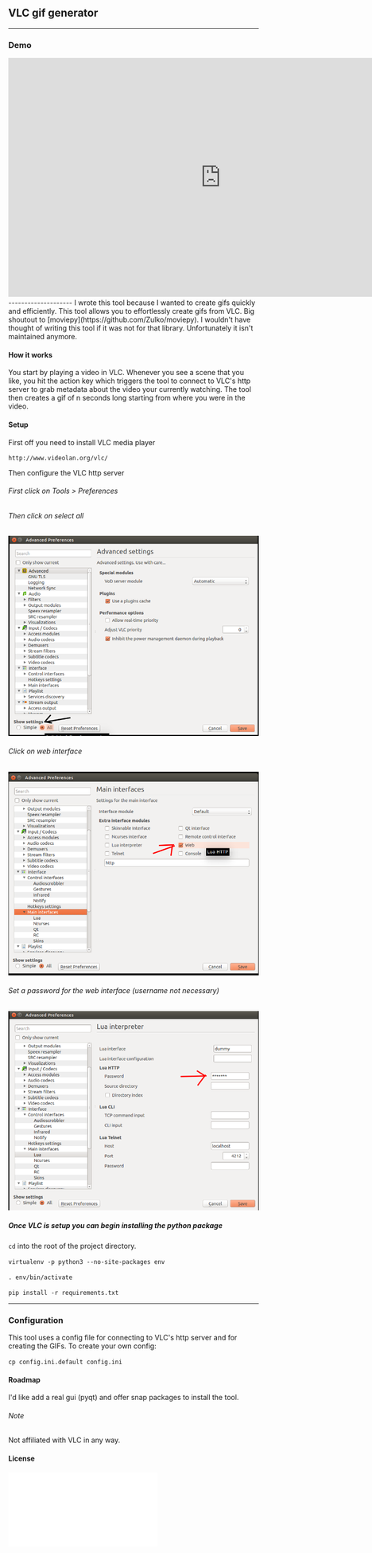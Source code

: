 ## VLC gif generator
--------------------

### Demo
<iframe src="https://vid.me/e/PsJk?stats=1" width="854" height="480" frameborder="0" allowfullscreen webkitallowfullscreen mozallowfullscreen scrolling="no"></iframe>
--------------------
I wrote this tool because I wanted to create gifs quickly and efficiently.
This tool allows you to effortlessly create gifs from VLC. Big shoutout to [moviepy](https://github.com/Zulko/moviepy).
I wouldn't have thought of writing this tool if it was not for that library. Unfortunately it isn't
maintained anymore.

#### How it works
You start by playing a video in VLC. Whenever you see a scene that you like, you hit the action key
which triggers the tool to connect to VLC's http server to grab metadata about the video your currently watching.
The tool then creates a gif of n seconds long starting from where you were in the video.

#### Setup

First off you need to install VLC media player

    http://www.videolan.org/vlc/

Then configure the VLC http server
<br>

###### First click on Tools > Preferences

###### Then click on select all

![select all](./docs/usage/select_all.png)

###### Click on web interface

![web_interface](./docs/usage/web_interface.png)

###### Set a password for the web interface (username not necessary)

![set_password](./docs/usage/set_password.png)

##### Once VLC is setup you can begin installing the python package
`cd` into the root of the project directory.

`virtualenv -p python3 --no-site-packages env`

`. env/bin/activate`

`pip install -r requirements.txt`

-------------------------------------------

### Configuration

This tool uses a config file for connecting to VLC's http server and for 
creating the GIFs.
To create your own config:

`cp config.ini.default config.ini`

#### Roadmap

I'd like add a real gui (pyqt) and offer snap packages to install the tool.

###### Note

Not affiliated with VLC in any way.

#### License

![license](./LICENSE.md)




